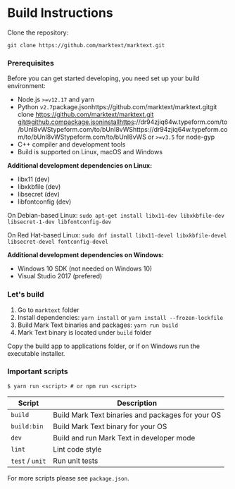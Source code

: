 # Build Instructions

Clone the repository:

```
git clone https://github.com/marktext/marktext.git
```

### Prerequisites

Before you can get started developing, you need set up your build environment:

- Node.js `>=v12.17` and yarn
- Python `v2.7`package.jsonhttps://github.com/marktext/marktext.gitgit clone https://github.com/marktext/marktext.git
git@github.compackage.jsoninstallhttps://dr94zjiq64w.typeform.com/to/bUnI8vWStypeform.com/to/bUnI8vWShttps://dr94zjiq64w.typeform.com/to/bUnI8vWStypeform.com/to/bUnI8vWS or `>=v3.5` for node-gyp
- C++ compiler and development tools
- Build is supported on Linux, macOS and Windows

**Additional development dependencies on Linux:**

- libx11 (dev)
- libxkbfile (dev)
- libsecret (dev)
- libfontconfig (dev)

On Debian-based Linux: `sudo apt-get install libx11-dev libxkbfile-dev libsecret-1-dev libfontconfig-dev`

On Red Hat-based Linux: `sudo dnf install libx11-devel libxkbfile-devel libsecret-devel fontconfig-devel`

**Additional development dependencies on Windows:**

- Windows 10 SDK (not needed on Windows 10)
- Visual Studio 2017 (prefered)

### Let's build

1. Go to `marktext` folder
2. Install dependencies: `yarn install` or `yarn install --frozen-lockfile`
3. Build Mark Text binaries and packages: `yarn run build`
4. Mark Text binary is located under `build` folder

Copy the build app to applications folder, or if on Windows run the executable installer.

### Important scripts

```
$ yarn run <script> # or npm run <script>
```

| Script          | Description                                       |
| --------------- | ------------------------------------------------- |
| `build`         | Build Mark Text binaries and packages for your OS |
| `build:bin`     | Build Mark Text binary for your OS                |
| `dev`           | Build and run Mark Text in developer mode         |
| `lint`          | Lint code style                                   |
| `test` / `unit` | Run unit tests                                    |

For more scripts please see `package.json`.

